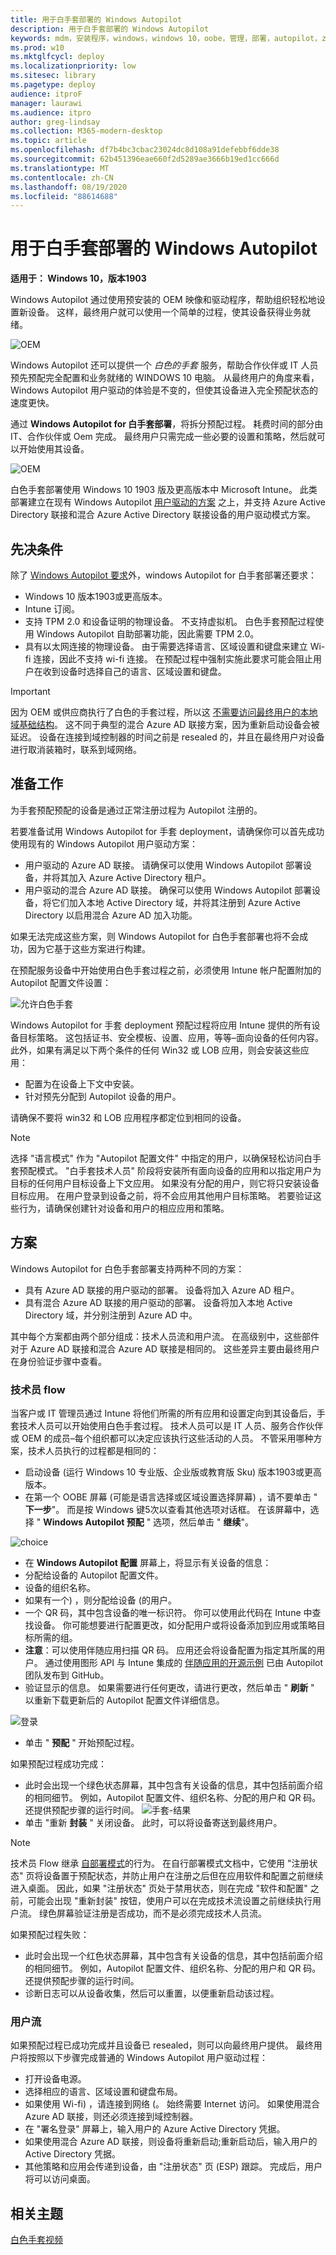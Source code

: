 ```yaml
---
title: 用于白手套部署的 Windows Autopilot
description: 用于白手套部署的 Windows Autopilot
keywords: mdm，安装程序，windows，windows 10，oobe，管理，部署，autopilot，ztd，零接触，合作伙伴，msfb，intune，预配
ms.prod: w10
ms.mktglfcycl: deploy
ms.localizationpriority: low
ms.sitesec: library
ms.pagetype: deploy
audience: itproF
manager: laurawi
ms.audience: itpro
author: greg-lindsay
ms.collection: M365-modern-desktop
ms.topic: article
ms.openlocfilehash: df7b4bc3cbac23024dc8d108a91defebbf6dde38
ms.sourcegitcommit: 62b451396eae660f2d5289ae3666b19ed1cc666d
ms.translationtype: MT
ms.contentlocale: zh-CN
ms.lasthandoff: 08/19/2020
ms.locfileid: "88614688"
---
```

# <a name="windows-autopilot-for-white-glove-deployment"></a>用于白手套部署的 Windows Autopilot

**适用于： Windows 10，版本1903** 

Windows Autopilot 通过使用预安装的 OEM 映像和驱动程序，帮助组织轻松地设置新设备。 这样，最终用户就可以使用一个简单的过程，使其设备获得业务就绪。

 ![OEM](images/wg01.png)

Windows Autopilot 还可以提供一个 <I>白色的手套</I> 服务，帮助合作伙伴或 IT 人员预先预配完全配置和业务就绪的 WINDOWS 10 电脑。 从最终用户的角度来看，Windows Autopilot 用户驱动的体验是不变的，但使其设备进入完全预配状态的速度更快。

通过 **Windows Autopilot for 白手套部署**，将拆分预配过程。 耗费时间的部分由 IT、合作伙伴或 Oem 完成。 最终用户只需完成一些必要的设置和策略，然后就可以开始使用其设备。

 ![OEM](images/wg02.png)

白色手套部署使用 Windows 10 1903 版及更高版本中 Microsoft Intune。 此类部署建立在现有 Windows Autopilot [用户驱动的方案](user-driven.md) 之上，并支持 Azure Active Directory 联接和混合 Azure Active Directory 联接设备的用户驱动模式方案。

## <a name="prerequisites"></a>先决条件

除了 [Windows Autopilot 要求](software-requirements.md)外，windows Autopilot for 白手套部署还要求：

- Windows 10 版本1903或更高版本。
- Intune 订阅。
- 支持 TPM 2.0 和设备证明的物理设备。 不支持虚拟机。 白色手套预配过程使用 Windows Autopilot 自助部署功能，因此需要 TPM 2.0。
- 具有以太网连接的物理设备。 由于需要选择语言、区域设置和键盘来建立 Wi-fi 连接，因此不支持 wi-fi 连接。 在预配过程中强制实施此要求可能会阻止用户在收到设备时选择自己的语言、区域设置和键盘。

>[!IMPORTANT]
>因为 OEM 或供应商执行了白色的手套过程，所以这 <u>不需要访问最终用户的本地域基础结构</u>。 这不同于典型的混合 Azure AD 联接方案，因为重新启动设备会被延迟。 设备在连接到域控制器的时间之前是 resealed 的，并且在最终用户对设备进行取消装箱时，联系到域网络。

## <a name="preparation"></a>准备工作

为手套预配预配的设备是通过正常注册过程为 Autopilot 注册的。 

若要准备试用 Windows Autopilot for 手套 deployment，请确保你可以首先成功使用现有的 Windows Autopilot 用户驱动方案：

- 用户驱动的 Azure AD 联接。 请确保可以使用 Windows Autopilot 部署设备，并将其加入 Azure Active Directory 租户。
- 用户驱动的混合 Azure AD 联接。 确保可以使用 Windows Autopilot 部署设备，将它们加入本地 Active Directory 域，并将其注册到 Azure Active Directory 以启用混合 Azure AD 加入功能。

如果无法完成这些方案，则 Windows Autopilot for 白色手套部署也将不会成功，因为它基于这些方案进行构建。

在预配服务设备中开始使用白色手套过程之前，必须使用 Intune 帐户配置附加的 Autopilot 配置文件设置：

 ![允许白色手套](images/allow-white-glove-oobe.png)

Windows Autopilot for 手套 deployment 预配过程将应用 Intune 提供的所有设备目标策略。 这包括证书、安全模板、设置、应用，等等–面向设备的任何内容。 此外，如果有满足以下两个条件的任何 Win32 或 LOB 应用，则会安装这些应用：
- 配置为在设备上下文中安装。
- 针对预先分配到 Autopilot 设备的用户。

请确保不要将 win32 和 LOB 应用程序都定位到相同的设备。 

> [!NOTE]
> 选择 "语言模式" 作为 "Autopilot 配置文件" 中指定的用户，以确保轻松访问白手套预配模式。 "白手套技术人员" 阶段将安装所有面向设备的应用和以指定用户为目标的任何用户目标设备上下文应用。 如果没有分配的用户，则它将只安装设备目标应用。 在用户登录到设备之前，将不会应用其他用户目标策略。 若要验证这些行为，请确保创建针对设备和用户的相应应用和策略。

## <a name="scenarios"></a>方案

Windows Autopilot for 白色手套部署支持两种不同的方案：
- 具有 Azure AD 联接的用户驱动的部署。 设备将加入 Azure AD 租户。
- 具有混合 Azure AD 联接的用户驱动的部署。 设备将加入本地 Active Directory 域，并分别注册到 Azure AD 中。

其中每个方案都由两个部分组成：技术人员流和用户流。 在高级别中，这些部件对于 Azure AD 联接和混合 Azure AD 联接是相同的。 这些差异主要由最终用户在身份验证步骤中查看。

### <a name="technician-flow"></a>技术员 flow

当客户或 IT 管理员通过 Intune 将他们所需的所有应用和设置定向到其设备后，手套技术人员可以开始使用白色手套过程。 技术人员可以是 IT 人员、服务合作伙伴或 OEM 的成员–每个组织都可以决定应该执行这些活动的人员。 不管采用哪种方案，技术人员执行的过程都是相同的：
- 启动设备 (运行 Windows 10 专业版、企业版或教育版 Sku) 版本1903或更高版本。
- 在第一个 OOBE 屏幕 (可能是语言选择或区域设置选择屏幕) ，请不要单击 " **下一步**"。 而是按 Windows 键5次以查看其他选项对话框。 在该屏幕中，选择 " **Windows Autopilot 预配** " 选项，然后单击 " **继续**"。

 ![choice](images/choice.png)

- 在 **Windows Autopilot 配置** 屏幕上，将显示有关设备的信息：
 - 分配给设备的 Autopilot 配置文件。
 - 设备的组织名称。
 - 如果有一个) ，则分配给设备 (的用户。
 - 一个 QR 码，其中包含设备的唯一标识符。 你可以使用此代码在 Intune 中查找设备。 你可能想要进行配置更改，如分配用户或将设备添加到应用或策略目标所需的组。
 - **注意**：可以使用伴随应用扫描 QR 码。 应用还会将设备配置为指定其所属的用户。 通过使用图形 API 与 Intune 集成的 [伴随应用的开源示例](https://github.com/Microsoft/WindowsAutopilotCompanion) 已由 Autopilot 团队发布到 GitHub。
- 验证显示的信息。 如果需要进行任何更改，请进行更改，然后单击 " **刷新** " 以重新下载更新后的 Autopilot 配置文件详细信息。

 ![登录](images/landing.png)

- 单击 " **预配** " 开始预配过程。

如果预配过程成功完成：
- 此时会出现一个绿色状态屏幕，其中包含有关设备的信息，其中包括前面介绍的相同细节。 例如，Autopilot 配置文件、组织名称、分配的用户和 QR 码。 还提供预配步骤的运行时间。
 ![手套-结果](images/white-glove-result.png)
- 单击 "重新 **封装** " 关闭设备。 此时，可以将设备寄送到最终用户。

>[!NOTE]
>技术员 Flow 继承 [自部署模式](self-deploying.md)的行为。 在自行部署模式文档中，它使用 "注册状态" 页将设备置于预配状态，并防止用户在注册之后但在应用软件和配置之前继续进入桌面。 因此，如果 "注册状态" 页处于禁用状态，则在完成 "软件和配置" 之前，可能会出现 "重新封装" 按钮，使用户可以在完成技术流设置之前继续执行用户流。 绿色屏幕验证注册是否成功，而不是必须完成技术人员流。

如果预配过程失败：
- 此时会出现一个红色状态屏幕，其中包含有关设备的信息，其中包括前面介绍的相同细节。 例如，Autopilot 配置文件、组织名称、分配的用户和 QR 码。还提供预配步骤的运行时间。
- 诊断日志可以从设备收集，然后可以重置，以便重新启动该过程。

### <a name="user-flow"></a>用户流

如果预配过程已成功完成并且设备已 resealed，则可以向最终用户提供。 最终用户将按照以下步骤完成普通的 Windows Autopilot 用户驱动过程：

- 打开设备电源。
- 选择相应的语言、区域设置和键盘布局。
- 如果使用 Wi-fi) ，请连接到网络 (。 始终需要 Internet 访问。 如果使用混合 Azure AD 联接，则还必须连接到域控制器。
- 在 "署名登录" 屏幕上，输入用户的 Azure Active Directory 凭据。
- 如果使用混合 Azure AD 联接，则设备将重新启动;重新启动后，输入用户的 Active Directory 凭据。
- 其他策略和应用会传递到设备，由 "注册状态" 页 (ESP) 跟踪。 完成后，用户将可以访问桌面。

## <a name="related-topics"></a>相关主题

[白色手套视频](https://youtu.be/nE5XSOBV0rI)
